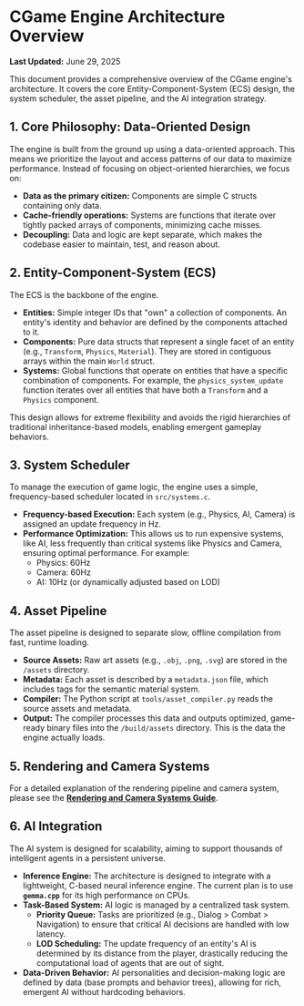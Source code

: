 # CGame Engine Architecture Overview

**Last Updated:** June 29, 2025

This document provides a comprehensive overview of the CGame engine's architecture. It covers the core Entity-Component-System (ECS) design, the system scheduler, the asset pipeline, and the AI integration strategy.

## 1. Core Philosophy: Data-Oriented Design

The engine is built from the ground up using a data-oriented approach. This means we prioritize the layout and access patterns of our data to maximize performance. Instead of focusing on object-oriented hierarchies, we focus on:

- **Data as the primary citizen:** Components are simple C structs containing only data.
- **Cache-friendly operations:** Systems are functions that iterate over tightly packed arrays of components, minimizing cache misses.
- **Decoupling:** Data and logic are kept separate, which makes the codebase easier to maintain, test, and reason about.

## 2. Entity-Component-System (ECS)

The ECS is the backbone of the engine.

-   **Entities:** Simple integer IDs that "own" a collection of components. An entity's identity and behavior are defined by the components attached to it.
-   **Components:** Pure data structs that represent a single facet of an entity (e.g., `Transform`, `Physics`, `Material`). They are stored in contiguous arrays within the main `World` struct.
-   **Systems:** Global functions that operate on entities that have a specific combination of components. For example, the `physics_system_update` function iterates over all entities that have both a `Transform` and a `Physics` component.

This design allows for extreme flexibility and avoids the rigid hierarchies of traditional inheritance-based models, enabling emergent gameplay behaviors.

## 3. System Scheduler

To manage the execution of game logic, the engine uses a simple, frequency-based scheduler located in `src/systems.c`.

-   **Frequency-based Execution:** Each system (e.g., Physics, AI, Camera) is assigned an update frequency in Hz.
-   **Performance Optimization:** This allows us to run expensive systems, like AI, less frequently than critical systems like Physics and Camera, ensuring optimal performance. For example:
    -   Physics: 60Hz
    -   Camera: 60Hz
    -   AI: 10Hz (or dynamically adjusted based on LOD)

## 4. Asset Pipeline

The asset pipeline is designed to separate slow, offline compilation from fast, runtime loading.

-   **Source Assets:** Raw art assets (e.g., `.obj`, `.png`, `.svg`) are stored in the `/assets` directory.
-   **Metadata:** Each asset is described by a `metadata.json` file, which includes tags for the semantic material system.
-   **Compiler:** The Python script at `tools/asset_compiler.py` reads the source assets and metadata.
-   **Output:** The compiler processes this data and outputs optimized, game-ready binary files into the `/build/assets` directory. This is the data the engine actually loads.

## 5. Rendering and Camera Systems

For a detailed explanation of the rendering pipeline and camera system, please see the **[Rendering and Camera Systems Guide](rendering_and_camera.md)**.


## 6. AI Integration

The AI system is designed for scalability, aiming to support thousands of intelligent agents in a persistent universe.

-   **Inference Engine:** The architecture is designed to integrate with a lightweight, C-based neural inference engine. The current plan is to use **`gemma.cpp`** for its high performance on CPUs.
-   **Task-Based System:** AI logic is managed by a centralized task system.
    -   **Priority Queue:** Tasks are prioritized (e.g., Dialog > Combat > Navigation) to ensure that critical AI decisions are handled with low latency.
    -   **LOD Scheduling:** The update frequency of an entity's AI is determined by its distance from the player, drastically reducing the computational load of agents that are out of sight.
-   **Data-Driven Behavior:** AI personalities and decision-making logic are defined by data (base prompts and behavior trees), allowing for rich, emergent AI without hardcoding behaviors.
